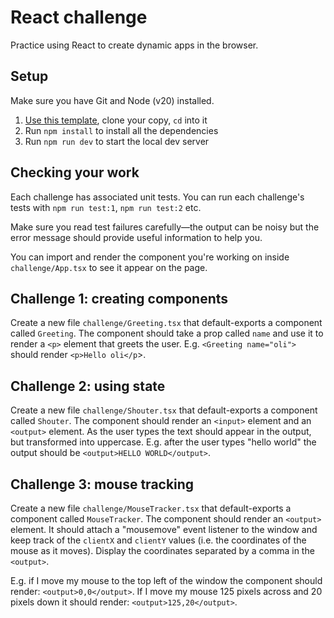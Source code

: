 # React challenge

Practice using React to create dynamic apps in the browser.

## Setup

Make sure you have Git and Node (v20) installed.

1. [Use this template](https://github.com/foundersandcoders/react-challenge/generate), clone your copy, `cd` into it
1. Run `npm install` to install all the dependencies
1. Run `npm run dev` to start the local dev server

## Checking your work

Each challenge has associated unit tests. You can run each challenge's tests with `npm run test:1`, `npm run test:2` etc.

Make sure you read test failures carefully—the output can be noisy but the error message should provide useful information to help you.

You can import and render the component you're working on inside `challenge/App.tsx` to see it appear on the page.

## Challenge 1: creating components

Create a new file `challenge/Greeting.tsx` that default-exports a component called `Greeting`. The component should take a prop called `name` and use it to render a `<p>` element that greets the user. E.g. `<Greeting name="oli">` should render `<p>Hello oli</p`>.

## Challenge 2: using state

Create a new file `challenge/Shouter.tsx` that default-exports a component called `Shouter`. The component should render an `<input>` element and an `<output>` element. As the user types the text should appear in the output, but transformed into uppercase. E.g. after the user types "hello world" the output should be `<output>HELLO WORLD</output>`.

## Challenge 3: mouse tracking

Create a new file `challenge/MouseTracker.tsx` that default-exports a component called `MouseTracker`. The component should render an `<output>` element. It should attach a "mousemove" event listener to the window and keep track of the `clientX` and `clientY` values (i.e. the coordinates of the mouse as it moves). Display the coordinates separated by a comma in the `<output>`.

E.g. if I move my mouse to the top left of the window the component should render: `<output>0,0</output>`. If I move my mouse 125 pixels across and 20 pixels down it should render: `<output>125,20</output>`.
